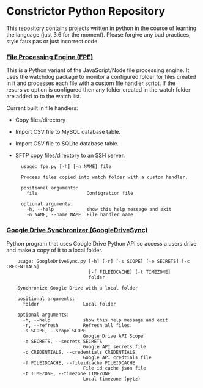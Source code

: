 # Constrictor Python Repository

This repository contains projects written in python in the course of learning the language (just 3.6 for the moment). Please forgive any bad practices, style faux pas or just incorrect code.

### [File Processing Engine (FPE)](https://github.com/clockworkengineer/Constrictor/tree/master/FPE) 

This is a Python  variant of the JavaScript/Node file processing engine. It uses the watchdog package to monitor a configured folder for files created in it and processes each file with a custom file handler script. If the resursive option is configured then any folder created in the watch folder are added to to the watch list.

Current built in file handlers:

- Copy files/directory
- Import CSV file to MySQL database table.
- Import CSV file to SQLite database table.
- SFTP copy files/directory to an SSH server.

		usage: fpe.py [-h] [-n NAME] file
		
		Process files copied into watch folder with a custom handler.
		
		positional arguments:
		  file                  Configration file
		
		optional arguments:
		  -h, --help            show this help message and exit
		  -n NAME, --name NAME  File handler name



### [Google Drive Synchronizer (GoogleDriveSync)](https://github.com/clockworkengineer/Constrictor/tree/master/GoogleDriveSync)

Python program that uses Google Drive Python API so access a users drive and make a copy of it to a local folder.

		usage: GoogleDriveSync.py [-h] [-r] [-s SCOPE] [-e SECRETS] [-c CREDENTIALS]
		                          [-f FILEIDCACHE] [-t TIMEZONE]
		                          folder
		
		Synchronize Google Drive with a local folder
		
		positional arguments:
		  folder                Local folder
		
		optional arguments:
		  -h, --help            show this help message and exit
		  -r, --refresh         Refresh all files.
		  -s SCOPE, --scope SCOPE
		                        Google Drive API Scope
		  -e SECRETS, --secrets SECRETS
		                        Google API secrets file
		  -c CREDENTIALS, --credentials CREDENTIALS
		                        Google API credtials file
		  -f FILEIDCACHE, --fileidcache FILEIDCACHE
		                        File id cache json file
		  -t TIMEZONE, --timezone TIMEZONE
		                        Local timezone (pytz)